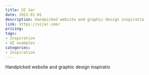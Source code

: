 ```yaml
---
title: UI Jar
date: 2022-01-01
description: Handpicked website and graphic design inspiratio
link: https://uijar.com/
pricing:
tags: 
- Inspiration
- UI examples
categories:
- Inspiration
---
```


Handpicked website and graphic design inspiratio
